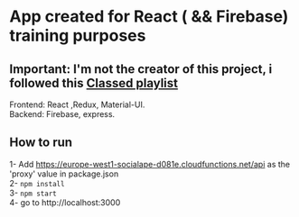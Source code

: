# App created for React ( && Firebase) training purposes
## Important: I'm not the creator of this project, i followed this [Classed playlist](https://www.youtube.com/playlist?list=PLMhAeHCz8S38ryyeMiBPPUnFAiWnoPvWP)
Frontend: React ,Redux, Material-UI.  
Backend: Firebase, express.  

## How to run
1- Add https://europe-west1-socialape-d081e.cloudfunctions.net/api as the 'proxy' value in package.json  
2- `npm install`  
3- `npm start`  
4- go to http://localhost:3000
